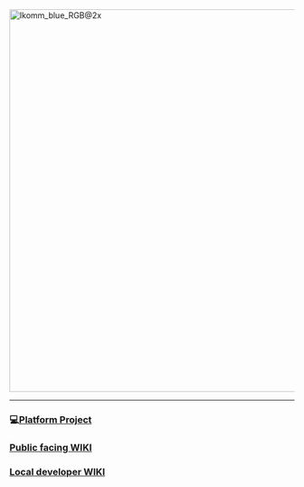 <img width="675" alt="Ikomm_blue_RGB@2x" src="https://user-images.githubusercontent.com/92924854/143099475-62069a53-0baf-4dd2-8deb-ee121481933c.png">
<hr/>

### :computer:[Platform Project](https://github.com/orgs/IkommAS/projects/4/views/5)


### [Public facing WIKI](https://ikommas.github.io/wiki/)
### [Local developer WIKI](https://github.com/IkommAS/internal-wiki/wiki)

